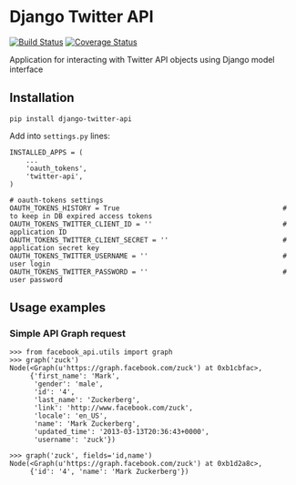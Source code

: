 # Django Twitter API

[![Build Status](https://travis-ci.org/ramusus/django-twitter-api.png?branch=master)](https://travis-ci.org/ramusus/django-twitter-api) [![Coverage Status](https://coveralls.io/repos/ramusus/django-twitter-api/badge.png?branch=master)](https://coveralls.io/r/ramusus/django-twitter-api)

Application for interacting with Twitter API objects using Django model interface

## Installation

    pip install django-twitter-api

Add into `settings.py` lines:

    INSTALLED_APPS = (
        ...
        'oauth_tokens',
        'twitter-api',
    )

    # oauth-tokens settings
    OAUTH_TOKENS_HISTORY = True                                        # to keep in DB expired access tokens
    OAUTH_TOKENS_TWITTER_CLIENT_ID = ''                                # application ID
    OAUTH_TOKENS_TWITTER_CLIENT_SECRET = ''                            # application secret key
    OAUTH_TOKENS_TWITTER_USERNAME = ''                                 # user login
    OAUTH_TOKENS_TWITTER_PASSWORD = ''                                 # user password

## Usage examples

### Simple API Graph request

    >>> from facebook_api.utils import graph
    >>> graph('zuck')
    Node(<Graph(u'https://graph.facebook.com/zuck') at 0xb1cbfac>,
         {'first_name': 'Mark',
          'gender': 'male',
          'id': '4',
          'last_name': 'Zuckerberg',
          'link': 'http://www.facebook.com/zuck',
          'locale': 'en_US',
          'name': 'Mark Zuckerberg',
          'updated_time': '2013-03-13T20:36:43+0000',
          'username': 'zuck'})

    >>> graph('zuck', fields='id,name')
    Node(<Graph(u'https://graph.facebook.com/zuck') at 0xb1d2a8c>,
         {'id': '4', 'name': 'Mark Zuckerberg'})